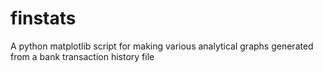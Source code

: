 # finstats
A python matplotlib script for making various analytical graphs generated from a bank transaction history file
